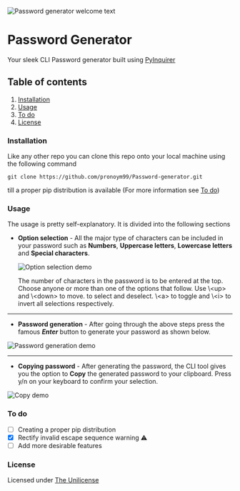 ![Password generator welcome text](https://github.com/pronoym99/Password-generator/blob/master/header%20symbol.PNG)

# Password Generator

Your sleek CLI Password generator built using [PyInquirer](https://github.com/CITGuru/PyInquirer)

## Table of contents

1.  [Installation](https://github.com/pronoym99/Password-generator#installation)
2.  [Usage](https://github.com/pronoym99/Password-generator#usage)
3.  [To do](https://github.com/pronoym99/Password-generator#to-do)
4.  [License](https://github.com/pronoym99/Password-generator#license)

### Installation

Like any other repo you can clone this repo onto your local machine using the following command

    git clone https://github.com/pronoym99/Password-generator.git

till a proper pip distribution is available (For more information see [To do](https://github.com/pronoym99/Password-generator#to-do))

### Usage

The usage is pretty self-explanatory. It is divided into the following sections

-   **Option selection** - All the major type of characters can be included in your password such as **Numbers**, **Uppercase letters**, **Lowercase letters** and **Special characters**.

    ![Option selection demo](https://github.com/pronoym99/Password-generator/blob/master/Option%20selection.gif)

    The number of characters in the password is to be entered at the top. Choose anyone or more than one of the options that follow. Use \\&lt;up> and \\&lt;down> to move. <space> to select and deselect. \\&lt;a>  to toggle and \\&lt;i> to invert all selections respectively.    

* * *

-   **Password generation** - After going through the above steps press the famous _**Enter**_ button to generate your password as shown below.

![Password generation demo](https://github.com/pronoym99/Password-generator/blob/master/Password%20generation.gif)

* * *

-   **Copying password** - After generating the password, the CLI tool gives you the option to **Copy** the generated password to your clipboard. Press y/n on your keyboard to confirm your selection.

![Copy demo](https://github.com/pronoym99/Password-generator/blob/master/Copying%20password.gif)

### To do

-   [ ] Creating a proper pip distribution
-   [x] Rectify invalid escape sequence warning :warning:
-   [ ] Add more desirable features

### License

Licensed under [The Unilicense](https://github.com/pronoym99/Password-generator/blob/master/LICENSE)
